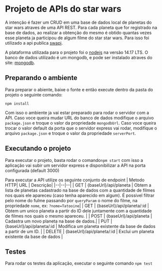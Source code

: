 # Projeto de APIs do star wars

A intenção é fazer um CRUD em uma base de dados local de planetas do star wars atraves de uma API REST. Para cada planeta que for registrado na base de dados, ao realizar a obtenção do mesmo é obtido quantas vezes esse planeta ja participou de algum filme do star star wars. Para isso foi utilizado a api publica  [swapi](https://swapi.dev/).

A plataforma utilizada para o projeto foi o  [nodejs](https://nodejs.org/en/) na versão 14.17 LTS.
O banco de dados utilizado é um mongodb, e pode ser instalado atraves do site: [mongodb](https://www.mongodb.com/try/download/community).

## Preparando o ambiente
Para preparar o abiente, baixe o fonte e então execute dentro da pasta do projeto o seguinte comando:

    npm install
Com isso o ambiente ja vai estar preparado para rodar o servidor com a API.
Caso voce queira mudar URL do banco de dados modifique o arquivo `package.json` e troque o valor da propriedade `mongodbUrl`.
Caso voce queira trocar o valor default da porta que o servidor express vai rodar, modifique o arquivo `package.json` e troque o valor da propriedade `serverPort`.

## Executando o projeto
Para executar o projeto, basta rodar o comando`npm start` com isso a aplicação vai subir um servidor express e disponibilizar a API na porta configurada (default 3000)

Para executar a API utilize os seguinte conjunto de endpoint
| Metodo HTTP| URL | Descrição| 
|--|--|--|
| GET | {baseUrl}/api/planeta | Obtem a lista de planetas cadastrado na base de dados com a quantidade de filmes nos quais ele apareceu (caso tenha aparecido em algum). É possivel filtrar  pelo nome do fulme passando por `queryParam` o nome do filme, na propriedade `nome`, ex: `?nome=Tatooine`|
| GET | {baseUrl}/api/planeta/:id | Obtem um unico planeta a partir do ID dele juntamente com a quantidade de filmes nos quais o mesmo apareceu. |
| POST | {baseUrl}/api/planeta | Cadastra um novo planeta na base de dados.|
| PUT | {baseUrl}/api/planeta/:id | Modifica um planeta existente da base de dados a partir de um ID. |
| DELETE | {baseUrl}/api/planeta/:id | Exclui um planeta existente da base de dados |

## Testes
Para rodar os testes da aplicação, executar o seguinte comando `npm test`